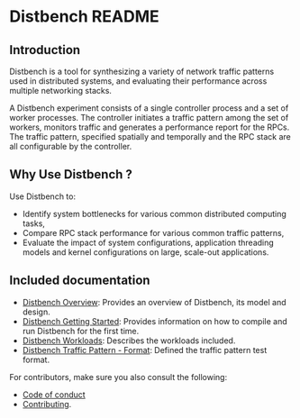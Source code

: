 # Distbench README

## Introduction

Distbench is a tool for synthesizing a variety of network traffic patterns used
in distributed systems, and evaluating their performance across multiple
networking stacks.

A Distbench experiment consists of a single controller process and a set of
worker processes. The controller initiates a traffic pattern among the set of
workers, monitors traffic and generates a performance report for the RPCs. The
traffic pattern, specified spatially and temporally and the RPC stack are all
configurable by the controller.

## Why Use Distbench ?

Use Distbench to:

- Identify system bottlenecks for various common distributed computing tasks,
- Compare RPC stack performance for various common traffic patterns,
- Evaluate the impact of system configurations, application threading models and
  kernel configurations on large, scale-out applications.

## Included documentation

- [Distbench Overview](docs/quick-overview.md): Provides an overview of
  Distbench, its model and design.
- [Distbench Getting Started](docs/getting-started.md): Provides information on
  how to compile and run Distbench for the first time.
- [Distbench Workloads](workloads/README.md): Describes the workloads included.
- [Distbench Traffic Pattern - Format](docs/distbench-test-format.md): Defined
  the traffic pattern test format.

For contributors, make sure you also consult the following:
- [Code of conduct](docs/code-of-conduct.md)
- [Contributing](docs/contributing.md).
